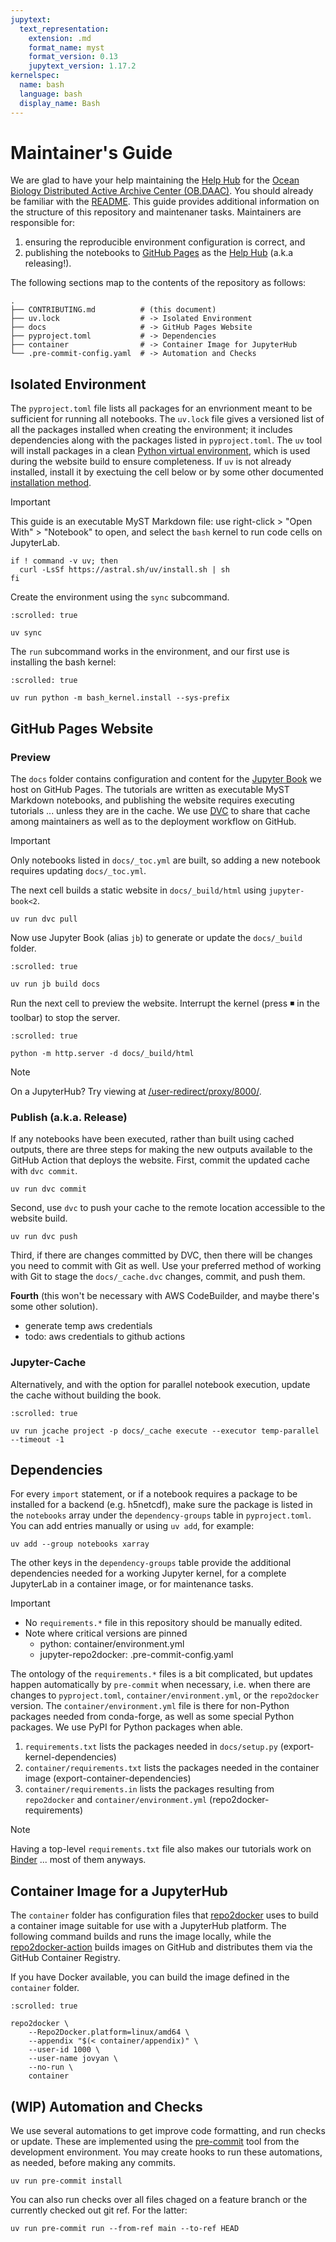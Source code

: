 ```yaml
---
jupytext:
  text_representation:
    extension: .md
    format_name: myst
    format_version: 0.13
    jupytext_version: 1.17.2
kernelspec:
  name: bash
  language: bash
  display_name: Bash
---
```


# Maintainer's Guide

We are glad to have your help maintaining the [Help Hub] for the [Ocean Biology Distributed Active Archive Center (OB.DAAC)][OB].
You should already be familiar with the [README](README.md).
This guide provides additional information on the structure of this repository and maintenaner tasks.
Maintainers are responsible for:
1. ensuring the reproducible environment configuration is correct, and
2. publishing the notebooks to [GitHub Pages] as the [Help Hub] (a.k.a releasing!).

The following sections map to the contents of the repository as follows:

```shell
.
├── CONTRIBUTING.md          # (this document)
├── uv.lock                  # -> Isolated Environment
├── docs                     # -> GitHub Pages Website
├── pyproject.toml           # -> Dependencies
├── container                # -> Container Image for JupyterHub
└── .pre-commit-config.yaml  # -> Automation and Checks
```

[OB]: https://www.earthdata.nasa.gov/centers/ob-daac
[Help Hub]: https://nasa.github.io/oceandata-notebooks
[GitHub Pages]: https://docs.github.com/en/pages

## Isolated Environment

The `pyproject.toml` file lists all packages for an envrionment meant to be sufficient for running all notebooks.
The `uv.lock` file gives a versioned list of all the packages installed when creating the environment;
it includes dependencies along with the packages listed in `pyproject.toml`.
The `uv` tool will install packages in a clean [Python virtual environment][venv], which is used during the website build to ensure completeness.
If `uv` is not already installed, install it by exectuing the cell below or by some other documented [installation method][uv].

> [!Important]
> This guide is an executable MyST Markdown file: use right-click > "Open With" > "Notebook" to open, and select the `bash` kernel to run code cells on JupyterLab.

[uv]: https://docs.astral.sh/uv/getting-started/installation
[venv]: https://docs.python.org/3/library/venv.html

```{code-cell}
if ! command -v uv; then
  curl -LsSf https://astral.sh/uv/install.sh | sh
fi
```

Create the environment using the `sync` subcommand.

```{code-cell}
:scrolled: true

uv sync
```

The `run` subcommand works in the environment, and our first use is installing the bash kernel:

```{code-cell}
:scrolled: true

uv run python -m bash_kernel.install --sys-prefix
```

## GitHub Pages Website

### Preview

The `docs` folder contains configuration and content for the [Jupyter Book] we host on GitHub Pages.
The tutorials are written as executable MyST Markdown notebooks, and publishing the website requires executing tutorials ... unless they are in the cache.
We use [DVC] to share that cache among maintainers as well as to the deployment workflow on GitHub.

> [!Important]
> Only notebooks listed in `docs/_toc.yml` are built, so adding a new notebook requires updating `docs/_toc.yml`.

The next cell builds a static website in `docs/_build/html` using `jupyter-book<2`.

[Jupyter Book]: https://jupyterbook.org/
[DVC]: https://dvc.org/

```{code-cell}
uv run dvc pull
```

Now use Jupyter Book (alias `jb`) to generate or update the `docs/_build` folder.

```{code-cell}
:scrolled: true

uv run jb build docs
```

Run the next cell to preview the website.
Interrupt the kernel (press ◾️ in the toolbar) to stop the server.

```{code-cell}
:scrolled: true

python -m http.server -d docs/_build/html
```

> [!Note]
> On a JupyterHub? Try viewing at [/user-redirect/proxy/8000/](/user-redirect/proxy/8000/).

### Publish (a.k.a. Release)

If any notebooks have been executed, rather than built using cached outputs, there are three steps for making the new outputs available to the GitHub Action that deploys the website.
First, commit the updated cache with `dvc commit`.

```{code-cell}
uv run dvc commit
```

Second, use `dvc` to push your cache to the remote location accessible to the website build.

```{code-cell}
uv run dvc push
```

Third, if there are changes committed by DVC, then there will be changes you need to commit with Git as well.
Use your preferred method of working with Git to stage the `docs/_cache.dvc` changes, commit, and push them.

**Fourth** (this won't be necessary with AWS CodeBuilder, and maybe there's some other solution).
- generate temp aws credentials
- todo: aws credentials to github actions

### Jupyter-Cache

Alternatively, and with the option for parallel notebook execution, update the cache without building the book.

```{code-cell}
:scrolled: true

uv run jcache project -p docs/_cache execute --executor temp-parallel --timeout -1
```

## Dependencies

For every `import` statement, or if a notebook requires a package to be installed for a backend (e.g. h5netcdf),
make sure the package is listed in the `notebooks` array under the `dependency-groups` table in `pyproject.toml`.
You can add entries manually or using `uv add`, for example:

```{code-cell}
uv add --group notebooks xarray
```

The other keys in the `dependency-groups` table provide the additional dependencies needed for a working Jupyter kernel, for a complete JupyterLab in a container image, or for maintenance tasks.

> [!Important]
> - No `requirements.*` file in this repository should be manually edited.
> - Note where critical versions are pinned
>   - python: container/environment.yml
>   - jupyter-repo2docker: .pre-commit-config.yaml

The ontology of the `requirements.*` files is a bit complicated, but updates happen automatically by `pre-commit` when necessary, i.e. when there are changes to `pyproject.toml`, `container/environment.yml`, or the `repo2docker` version.
The `container/environment.yml` file is there for non-Python packages needed from conda-forge, as well as some special Python packages.
We use PyPI for Python packages when able.

1. `requirements.txt` lists the packages needed in `docs/setup.py` (export-kernel-dependencies)
1. `container/requirements.txt` lists the packages needed in the container image (export-container-dependencies)
1. `container/requirements.in` lists the packages resulting from `repo2docker` and `container/environment.yml` (repo2docker-requirements)

> [!Note]
> Having a top-level `requirements.txt` file also makes our tutorials work on [Binder] ... most of them anyways.

[Binder]: https://mybinder.org/

## Container Image for a JupyterHub

The `container` folder has configuration files that [repo2docker] uses to build a container image suitable for use with a JupyterHub platform.
The following command builds and runs the image locally, while the [repo2docker-action] builds images on GitHub and distributes them via the GitHub Container Registry.

If you have Docker available, you can build the image defined in the `container` folder.

[repo2docker]: https://repo2docker.readthedocs.io/
[repo2docker-action]: https://github.com/marketplace/actions/repo2docker-action

```{code-cell}
:scrolled: true

repo2docker \
    --Repo2Docker.platform=linux/amd64 \
    --appendix "$(< container/appendix)" \
    --user-id 1000 \
    --user-name jovyan \
    --no-run \
    container
```

## (WIP) Automation and Checks

We use several automations to get improve code formatting, and run checks or update.
These are implemented using the [pre-commit] tool from the development environment.
You may create hooks to run these automations, as needed, before making any commits.

[pre-commit]: https://pre-commit.com/

```{code-cell}
uv run pre-commit install
```

You can also run checks over all files chaged on a feature branch or the currently checked out git ref. For the latter:

```{code-cell}
uv run pre-commit run --from-ref main --to-ref HEAD
```
